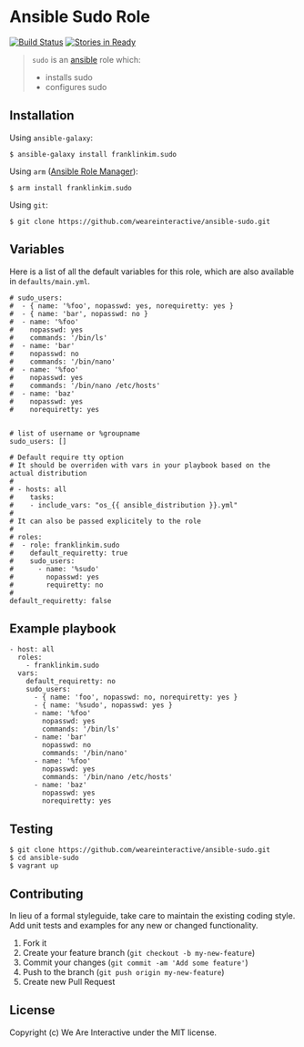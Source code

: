 # Ansible Sudo Role

[![Build Status](https://travis-ci.org/weareinteractive/ansible-sudo.png?branch=master)](https://travis-ci.org/weareinteractive/ansible-sudo)
[![Stories in Ready](https://badge.waffle.io/weareinteractive/ansible-sudo.svg?label=ready&title=Ready)](http://waffle.io/weareinteractive/ansible-sudo)

> `sudo` is an [ansible](http://www.ansible.com) role which:
>
> * installs sudo
> * configures sudo

## Installation

Using `ansible-galaxy`:

```
$ ansible-galaxy install franklinkim.sudo
```

Using `arm` ([Ansible Role Manager](https://github.com/mirskytech/ansible-role-manager/)):

```
$ arm install franklinkim.sudo
```

Using `git`:

```
$ git clone https://github.com/weareinteractive/ansible-sudo.git
```

## Variables

Here is a list of all the default variables for this role, which are also available in `defaults/main.yml`.

```
# sudo_users:
#  - { name: '%foo', nopasswd: yes, norequiretty: yes }
#  - { name: 'bar', nopasswd: no }
#  - name: '%foo'
#    nopasswd: yes
#    commands: '/bin/ls'
#  - name: 'bar'
#    nopasswd: no
#    commands: '/bin/nano'
#  - name: '%foo'
#    nopasswd: yes
#    commands: '/bin/nano /etc/hosts'
#  - name: 'baz'
#    nopasswd: yes
#    norequiretty: yes


# list of username or %groupname
sudo_users: []

# Default require tty option 
# It should be overriden with vars in your playbook based on the actual distribution
#
# - hosts: all
#    tasks:
#    - include_vars: "os_{{ ansible_distribution }}.yml"
#
# It can also be passed explicitely to the role
#
# roles:
#  - role: franklinkim.sudo
#    default_requiretty: true
#    sudo_users:
#      - name: '%sudo'
#        nopasswd: yes
#        requiretty: no
#
default_requiretty: false
```


## Example playbook

```
- host: all
  roles:
    - franklinkim.sudo
  vars:
    default_requiretty: no
    sudo_users:
      - { name: 'foo', nopasswd: no, norequiretty: yes }
      - { name: '%sudo', nopasswd: yes }
      - name: '%foo'
        nopasswd: yes
        commands: '/bin/ls'
      - name: 'bar'
        nopasswd: no
        commands: '/bin/nano'
      - name: '%foo'
        nopasswd: yes
        commands: '/bin/nano /etc/hosts'
      - name: 'baz'
        nopasswd: yes
        norequiretty: yes
```

## Testing

```
$ git clone https://github.com/weareinteractive/ansible-sudo.git
$ cd ansible-sudo
$ vagrant up
```

## Contributing
In lieu of a formal styleguide, take care to maintain the existing coding style. Add unit tests and examples for any new or changed functionality.

1. Fork it
2. Create your feature branch (`git checkout -b my-new-feature`)
3. Commit your changes (`git commit -am 'Add some feature'`)
4. Push to the branch (`git push origin my-new-feature`)
5. Create new Pull Request

## License
Copyright (c) We Are Interactive under the MIT license.
